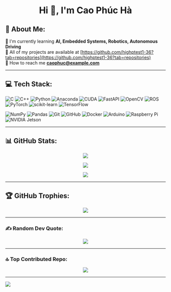 <div align="center">
  
# Hi 👋, I'm Cao Phúc Hà

</div>

## 👋 About Me:

🌱 I'm currently learning **AI, Embedded Systems, Robotics, Autonomous Driving**  
📂 All of my projects are available at [https://github.com/highptest1-36?tab=repositories](https://github.com/highptest1-36?tab=repositories)  
📧 How to reach me **caophuc@example.com**

---

## 💻 Tech Stack:

![C](https://img.shields.io/badge/c-%2300599C.svg?style=for-the-badge&logo=c&logoColor=white)
![C++](https://img.shields.io/badge/c++-%2300599C.svg?style=for-the-badge&logo=c%2B%2B&logoColor=white)
![Python](https://img.shields.io/badge/python-3670A0?style=for-the-badge&logo=python&logoColor=ffdd54)
![Anaconda](https://img.shields.io/badge/Anaconda-%2344A833.svg?style=for-the-badge&logo=anaconda&logoColor=white)
![CUDA](https://img.shields.io/badge/cuda-000000.svg?style=for-the-badge&logo=nVIDIA&logoColor=green)
![FastAPI](https://img.shields.io/badge/FastAPI-005571?style=for-the-badge&logo=fastapi)
![OpenCV](https://img.shields.io/badge/opencv-%23white.svg?style=for-the-badge&logo=opencv&logoColor=white)
![ROS](https://img.shields.io/badge/ros-%230A0FF9.svg?style=for-the-badge&logo=ros&logoColor=white)
![PyTorch](https://img.shields.io/badge/PyTorch-%23EE4C2C.svg?style=for-the-badge&logo=PyTorch&logoColor=white)
![scikit-learn](https://img.shields.io/badge/scikit--learn-%23F7931E.svg?style=for-the-badge&logo=scikit-learn&logoColor=white)
![TensorFlow](https://img.shields.io/badge/TensorFlow-%23FF6F00.svg?style=for-the-badge&logo=TensorFlow&logoColor=white)

![NumPy](https://img.shields.io/badge/numpy-%23013243.svg?style=for-the-badge&logo=numpy&logoColor=white)
![Pandas](https://img.shields.io/badge/pandas-%23150458.svg?style=for-the-badge&logo=pandas&logoColor=white)
![Git](https://img.shields.io/badge/git-%23F05033.svg?style=for-the-badge&logo=git&logoColor=white)
![GitHub](https://img.shields.io/badge/github-%23121011.svg?style=for-the-badge&logo=github&logoColor=white)
![Docker](https://img.shields.io/badge/docker-%230db7ed.svg?style=for-the-badge&logo=docker&logoColor=white)
![Arduino](https://img.shields.io/badge/-Arduino-00979D?style=for-the-badge&logo=Arduino&logoColor=white)
![Raspberry Pi](https://img.shields.io/badge/-RaspberryPi-C51A4A?style=for-the-badge&logo=Raspberry-Pi)
![NVIDIA Jetson](https://img.shields.io/badge/NVIDIA%20Jetson-76B900?style=for-the-badge&logo=nvidia&logoColor=white)

---

## 📊 GitHub Stats:

<div align="center">

![](https://github-readme-stats.vercel.app/api?username=highptest1-36&theme=dark&hide_border=false&include_all_commits=true&count_private=true)

![](https://github-readme-streak-stats.herokuapp.com/?user=highptest1-36&theme=dark&hide_border=false)

![](https://github-readme-stats.vercel.app/api/top-langs/?username=highptest1-36&theme=dark&hide_border=false&include_all_commits=true&count_private=true&layout=compact)

</div>

---

## 🏆 GitHub Trophies:

<div align="center">

![](https://github-profile-trophy.vercel.app/?username=highptest1-36&theme=radical&no-frame=false&no-bg=false&margin-w=4)

</div>

---

### ✍️ Random Dev Quote:

<div align="center">

![](https://quotes-github-readme.vercel.app/api?type=horizontal&theme=radical)

</div>

---

### 🔝 Top Contributed Repo:

<div align="center">

![](https://github-contributor-stats.vercel.app/api?username=highptest1-36&limit=5&theme=dark&combine_all_yearly_contributions=true)

</div>

---

[![](https://visitcount.itsvg.in/api?id=highptest1-36&icon=0&color=0)](https://visitcount.itsvg.in)

<!-- Proudly created with GPRM ( https://gprm.itsvg.in ) -->
